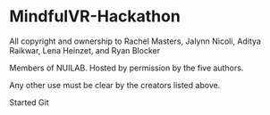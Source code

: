 # MindfulVR-Hackathon
All copyright and ownership to Rachel Masters, Jalynn Nicoli, Aditya Raikwar, Lena Heinzet, and Ryan Blocker

Members of NUILAB. Hosted by permission by the five authors.

Any other use must be clear by the creators listed above.

Started Git

